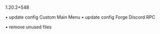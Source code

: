 1.20.2+548

• update config Custom Main Menu
• update config Forge Discord RPC

• remove unused files
